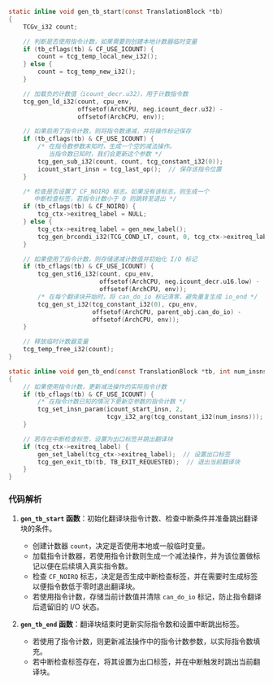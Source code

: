 ```c
static inline void gen_tb_start(const TranslationBlock *tb)
{
    TCGv_i32 count;

    // 判断是否使用指令计数，如果需要则创建本地计数器临时变量
    if (tb_cflags(tb) & CF_USE_ICOUNT) {
        count = tcg_temp_local_new_i32();
    } else {
        count = tcg_temp_new_i32();
    }

    // 加载负的计数值（icount_decr.u32），用于计数指令数
    tcg_gen_ld_i32(count, cpu_env,
                   offsetof(ArchCPU, neg.icount_decr.u32) -
                   offsetof(ArchCPU, env));

    // 如果启用了指令计数，则将指令数递减，并将操作标记保存
    if (tb_cflags(tb) & CF_USE_ICOUNT) {
        /* 在指令数参数未知时，生成一个空的减法操作。
           当指令数已知时，我们会更新这个参数 */
        tcg_gen_sub_i32(count, count, tcg_constant_i32(0));
        icount_start_insn = tcg_last_op();  // 保存该指令位置
    }

    /* 检查是否设置了 CF_NOIRQ 标志。如果没有该标志，则生成一个
       中断检查标签，若指令计数小于 0 则跳转至退出 */
    if (tb_cflags(tb) & CF_NOIRQ) {
        tcg_ctx->exitreq_label = NULL;
    } else {
        tcg_ctx->exitreq_label = gen_new_label();
        tcg_gen_brcondi_i32(TCG_COND_LT, count, 0, tcg_ctx->exitreq_label);
    }

    // 如果使用了指令计数，则存储递减计数值并初始化 I/O 标记
    if (tb_cflags(tb) & CF_USE_ICOUNT) {
        tcg_gen_st16_i32(count, cpu_env,
                         offsetof(ArchCPU, neg.icount_decr.u16.low) -
                         offsetof(ArchCPU, env));
        /* 在每个翻译块开始时，将 can_do_io 标记清零，避免重复生成 io_end */
        tcg_gen_st_i32(tcg_constant_i32(0), cpu_env,
                       offsetof(ArchCPU, parent_obj.can_do_io) -
                       offsetof(ArchCPU, env));
    }

    // 释放临时计数器变量
    tcg_temp_free_i32(count);
}

static inline void gen_tb_end(const TranslationBlock *tb, int num_insns)
{
    // 如果使用指令计数，更新减法操作的实际指令计数
    if (tb_cflags(tb) & CF_USE_ICOUNT) {
        /* 在指令计数已知的情况下更新空参数的指令计数 */
        tcg_set_insn_param(icount_start_insn, 2,
                           tcgv_i32_arg(tcg_constant_i32(num_insns)));
    }

    // 若存在中断检查标签，设置为出口标签并跳出翻译块
    if (tcg_ctx->exitreq_label) {
        gen_set_label(tcg_ctx->exitreq_label);  // 设置出口标签
        tcg_gen_exit_tb(tb, TB_EXIT_REQUESTED);  // 退出当前翻译块
    }
}
```

### 代码解析

1. **`gen_tb_start` 函数**：初始化翻译块指令计数、检查中断条件并准备跳出翻译块的条件。
   - 创建计数器 `count`，决定是否使用本地或一般临时变量。
   - 加载指令计数器，若使用指令计数则生成一个减法操作，并为该位置做标记以便在后续填入真实指令数。
   - 检查 `CF_NOIRQ` 标志，决定是否生成中断检查标签，并在需要时生成标签以便指令数低于零时退出翻译块。
   - 若使用指令计数，存储当前计数值并清除 `can_do_io` 标记，防止指令翻译后遗留旧的 I/O 状态。

2. **`gen_tb_end` 函数**：翻译块结束时更新实际指令数和设置中断跳出标签。
   - 若使用了指令计数，则更新减法操作中的指令计数参数，以实际指令数填充。
   - 若中断检查标签存在，将其设置为出口标签，并在中断触发时跳出当前翻译块。